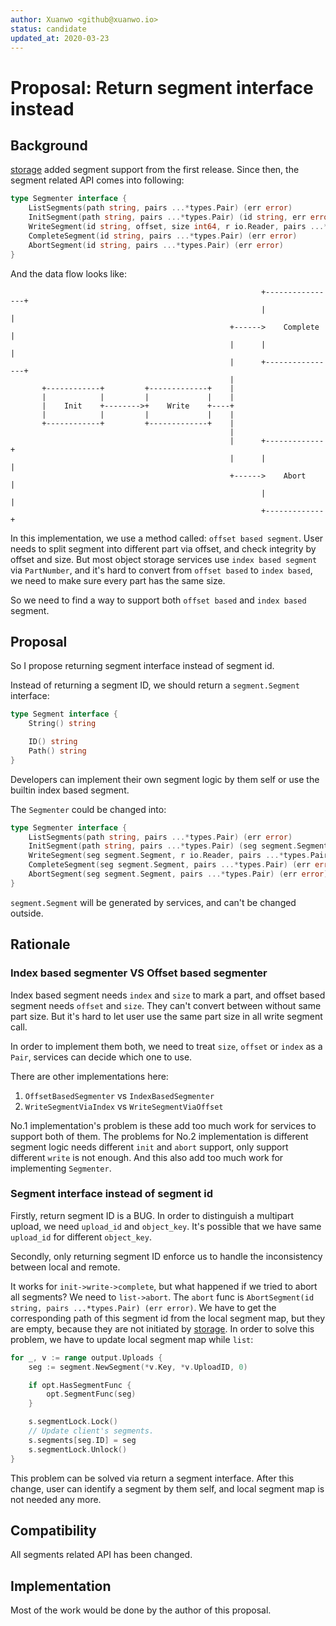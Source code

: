 ```yaml
---
author: Xuanwo <github@xuanwo.io>
status: candidate
updated_at: 2020-03-23
---
```


# Proposal: Return segment interface instead

## Background

[storage] added segment support from the first release. Since then, the segment related API comes into following:

```go
type Segmenter interface {
	ListSegments(path string, pairs ...*types.Pair) (err error)
	InitSegment(path string, pairs ...*types.Pair) (id string, err error)
	WriteSegment(id string, offset, size int64, r io.Reader, pairs ...*types.Pair) (err error)
	CompleteSegment(id string, pairs ...*types.Pair) (err error)
	AbortSegment(id string, pairs ...*types.Pair) (err error)
}
```

And the data flow looks like:

```text
                                                        +----------------+
                                                        |                |
                                                 +------>    Complete    |
                                                 |      |                |
                                                 |      +----------------+
                                                 |
       +------------+         +-------------+    |
       |            |         |             |    |
       |    Init    +-------->+    Write    +----+
       |            |         |             |    |
       +------------+         +-------------+    |
                                                 |
                                                 |      +-------------+
                                                 |      |             |
                                                 +------>    Abort    |
                                                        |             |
                                                        +-------------+
```

In this implementation, we use a method called: `offset based segment`. User needs to split segment into different part via offset, and check integrity by offset and size. But most object storage services use `index based segment` via `PartNumber`, and it's hard to convert from `offset based` to `index based`, we need to make sure every part has the same size.

So we need to find a way to support both `offset based` and `index based` segment.

## Proposal

So I propose returning segment interface instead of segment id.

Instead of returning a segment ID, we should return a `segment.Segment` interface:

```go
type Segment interface {
	String() string

	ID() string
	Path() string
}
```

Developers can implement their own segment logic by them self or use the builtin index based segment.

The `Segmenter` could be changed into:

```go
type Segmenter interface {
	ListSegments(path string, pairs ...*types.Pair) (err error)
	InitSegment(path string, pairs ...*types.Pair) (seg segment.Segment, err error)
	WriteSegment(seg segment.Segment, r io.Reader, pairs ...*types.Pair) (err error)
	CompleteSegment(seg segment.Segment, pairs ...*types.Pair) (err error)
	AbortSegment(seg segment.Segment, pairs ...*types.Pair) (err error)
}
```

`segment.Segment` will be generated by services, and can't be changed outside.

## Rationale

### Index based segmenter VS Offset based segmenter

Index based segment needs `index` and `size` to mark a part, and offset based segment needs `offset` and `size`. They can't convert between without same part size. But it's hard to let user use the same part size in all write segment call.

In order to implement them both, we need to treat `size`, `offset` or `index` as a `Pair`, services can decide which one to use.

There are other implementations here:

1. `OffsetBasedSegmenter` vs `IndexBasedSegmenter`
2. `WriteSegmentViaIndex` vs `WriteSegmentViaOffset`

No.1 implementation's problem is these add too much work for services to support both of them. The problems for No.2 implementation is different segment logic needs different `init` and `abort` support, only support different `write` is not enough. And this also add too much work for implementing `Segmenter`.

### Segment interface instead of segment id

Firstly, return segment ID is a BUG. In order to distinguish a multipart upload, we need `upload_id` and `object_key`. It's possible that we have same `upload_id` for different `object_key`.

Secondly, only returning segment ID enforce us to handle the inconsistency between local and remote. 

It works for `init->write->complete`, but what happened if we tried to abort all segments? We need to `list->abort`. The `abort` func is `AbortSegment(id string, pairs ...*types.Pair) (err error)`. We have to get the corresponding path of this segment id from the local segment map, but they are empty, because they are not initiated by [storage]. In order to solve this problem, we have to update local segment map while `list`:

```go
for _, v := range output.Uploads {
    seg := segment.NewSegment(*v.Key, *v.UploadID, 0)

    if opt.HasSegmentFunc {
        opt.SegmentFunc(seg)
    }

    s.segmentLock.Lock()
    // Update client's segments.
    s.segments[seg.ID] = seg
    s.segmentLock.Unlock()
}
```

This problem can be solved via return a segment interface. After this change, user can identify a segment by them self, and local segment map is not needed any more.

## Compatibility

All segments related API has been changed.

## Implementation

Most of the work would be done by the author of this proposal.

[storage]: https://github.com/Xuanwo/storage